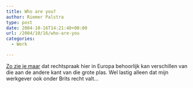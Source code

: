 ```yaml
---
title: Who are you?
author: Riemer Palstra
type: post
date: 2004-10-16T14:21:40+00:00
url: /2004/10/16/who-are-you
categories:
  - Werk

---
```

[Zo zie je maar][1] dat rechtspraak hier in Europa behoorlijk kan verschillen van die aan de andere kant van die grote plas. Wel lastig alleen dat mijn werkgever ook onder Brits recht valt&#8230;

 [1]: http://news.com.com/2100-1027_3-5410411.html